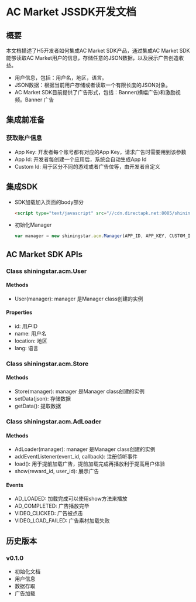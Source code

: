 # AC Market JSSDK开发文档

## 概要

本文档描述了H5开发者如何集成AC Market SDK产品，通过集成AC Market SDK能够读取AC Market用户的信息，存储任意的JSON数据，以及展示广告创造收益。 

 - 用户信息，包括：用户名，地区，语言。
 - JSON数据：根据当前用户存储或者读取一个有限长度的JSON对象。
 - AC Market SDK目前提供了广告形式，包括：Banner(横幅广告)和激励视频。Banner 广告

## 集成前准备

### 获取账户信息

 - App Key: 开发者每个账号都有对应的App Key，请求广告时需要用到该参数
 - App Id: 开发者每创建一个应用后，系统会自动生成App Id
 - Custom Id: 用于区分不同的游戏或者广告位等，由开发者自定义

## 集成SDK

 - SDK加载加入页面的body部分 
    ```html 
    <script type="text/javascript" src="//cdn.directapk.net:8085/shiningstar/acm/sdk.js"></script>
    ```

 - 初始化Manager
    ```javascript
    var manager = new shiningstar.acm.Manager(APP_ID, APP_KEY, CUSTOM_ID);
    ```

## AC Market SDK APIs

### Class shiningstar.acm.User

#### Methods
 - User(manager): manager 是Manager class创建的实例

#### Properties

 - id: 用户ID
 - name: 用户名
 - location: 地区
 - lang: 语言

### Class shiningstar.acm.Store

#### Methods

 - Store(manager): manager 是Manager class创建的实例
 - setData(json): 存储数据
 - getData(): 提取数据

### Class shiningstar.acm.AdLoader

#### Methods

 - AdLoader(manager): manager 是Manager class创建的实例
 - addEventListener(event_id, callback): 注册侦听事件
 - load(): 用于提前加载广告，提前加载完成再播放利于提高用户体验
 - show(reward_id, user_id): 展示广告

#### Events
 - AD_LOADED: 加载完成可以使用show方法来播放
 - AD_COMPLETED: 广告播放完毕
 - VIDEO_CLICKED: 广告被点击
 - VIDEO_LOAD_FAILED: 广告素材加载失败

## 历史版本

### v0.1.0

 - 初始化文档
 - 用户信息
 - 数据存取
 - 广告加载